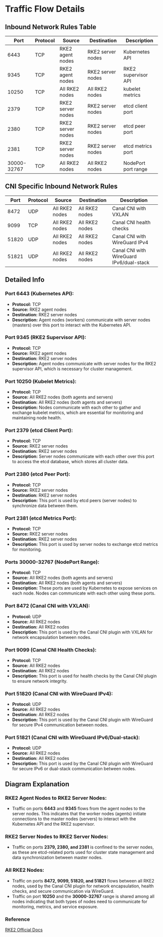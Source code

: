 # Traffic Flow Details

## Inbound Network Rules Table


| Port         | Protocol | Source            | Destination        | Description         |
|--------------|----------|-------------------|--------------------|---------------------|
| 6443         | TCP      | RKE2 agent nodes  | RKE2 server nodes  | Kubernetes API      |
| 9345         | TCP      | RKE2 agent nodes  | RKE2 server nodes  | RKE2 supervisor API |
| 10250        | TCP      | All RKE2 nodes    | All RKE2 nodes     | kubelet metrics     |
| 2379         | TCP      | RKE2 server nodes | RKE2 server nodes  | etcd client port    |
| 2380         | TCP      | RKE2 server nodes | RKE2 server nodes  | etcd peer port      |
| 2381         | TCP      | RKE2 server nodes | RKE2 server nodes  | etcd metrics port   |
| 30000-32767  | TCP      | All RKE2 nodes    | All RKE2 nodes     | NodePort port range |


## CNI Specific Inbound Network Rules

| Port  | Protocol | Source         | Destination      | Description                        |
|-------|----------|----------------|------------------|------------------------------------|
| 8472  | UDP      | All RKE2 nodes | All RKE2 nodes   | Canal CNI with VXLAN               |
| 9099  | TCP      | All RKE2 nodes | All RKE2 nodes   | Canal CNI health checks            |
| 51820 | UDP      | All RKE2 nodes | All RKE2 nodes   | Canal CNI with WireGuard IPv4      |
| 51821 | UDP      | All RKE2 nodes | All RKE2 nodes   | Canal CNI with WireGuard IPv6/dual-stack |


## Detailed Info

### Port 6443 (Kubernetes API):
- **Protocol:** TCP
- **Source:** RKE2 agent nodes
- **Destination:** RKE2 server nodes
- **Description:** Agent nodes (workers) communicate with server nodes (masters) over this port to interact with the Kubernetes API.

### Port 9345 (RKE2 Supervisor API):
- **Protocol:** TCP
- **Source:** RKE2 agent nodes
- **Destination:** RKE2 server nodes
- **Description:** Agent nodes communicate with server nodes for the RKE2 supervisor API, which is necessary for cluster management.

### Port 10250 (Kubelet Metrics):
- **Protocol:** TCP
- **Source:** All RKE2 nodes (both agents and servers)
- **Destination:** All RKE2 nodes (both agents and servers)
- **Description:** Nodes communicate with each other to gather and exchange kubelet metrics, which are essential for monitoring and maintaining node health.

### Port 2379 (etcd Client Port):
- **Protocol:** TCP
- **Source:** RKE2 server nodes
- **Destination:** RKE2 server nodes
- **Description:** Server nodes communicate with each other over this port to access the etcd database, which stores all cluster data.

### Port 2380 (etcd Peer Port):
- **Protocol:** TCP
- **Source:** RKE2 server nodes
- **Destination:** RKE2 server nodes
- **Description:** This port is used by etcd peers (server nodes) to synchronize data between them.

### Port 2381 (etcd Metrics Port):
- **Protocol:** TCP
- **Source:** RKE2 server nodes
- **Destination:** RKE2 server nodes
- **Description:** This port is used by server nodes to exchange etcd metrics for monitoring.

### Ports 30000-32767 (NodePort Range):
- **Protocol:** TCP
- **Source:** All RKE2 nodes (both agents and servers)
- **Destination:** All RKE2 nodes (both agents and servers)
- **Description:** These ports are used by Kubernetes to expose services on each node. Nodes can communicate with each other using these ports.

### Port 8472 (Canal CNI with VXLAN):
- **Protocol:** UDP
- **Source:** All RKE2 nodes
- **Destination:** All RKE2 nodes
- **Description:** This port is used by the Canal CNI plugin with VXLAN for network encapsulation between nodes.

### Port 9099 (Canal CNI Health Checks):
- **Protocol:** TCP
- **Source:** All RKE2 nodes
- **Destination:** All RKE2 nodes
- **Description:** This port is used for health checks by the Canal CNI plugin to ensure network integrity.

### Port 51820 (Canal CNI with WireGuard IPv4):
- **Protocol:** UDP
- **Source:** All RKE2 nodes
- **Destination:** All RKE2 nodes
- **Description:** This port is used by the Canal CNI plugin with WireGuard for secure IPv4 communication between nodes.

### Port 51821 (Canal CNI with WireGuard IPv6/Dual-stack):
- **Protocol:** UDP
- **Source:** All RKE2 nodes
- **Destination:** All RKE2 nodes
- **Description:** This port is used by the Canal CNI plugin with WireGuard for secure IPv6 or dual-stack communication between nodes.

## Diagram Explanation

### RKE2 Agent Nodes to RKE2 Server Nodes:
- Traffic on ports **6443** and **9345** flows from the agent nodes to the server nodes. This indicates that the worker nodes (agents) initiate connections to the master nodes (servers) to interact with the Kubernetes API and the RKE2 supervisor.

### RKE2 Server Nodes to RKE2 Server Nodes:
- Traffic on ports **2379, 2380, and 2381** is confined to the server nodes, as these are etcd-related ports used for cluster state management and data synchronization between master nodes.

### All RKE2 Nodes:
- Traffic on ports **8472, 9099, 51820, and 51821** flows between all RKE2 nodes, used by the Canal CNI plugin for network encapsulation, health checks, and secure communication via WireGuard.
- Traffic on port **10250** and the **30000-32767** range is shared among all nodes indicating that both types of nodes need to communicate for monitoring, metrics, and service exposure.

### Reference

[RKE2 Official Docs](https://docs.rke2.io/install/requirements)